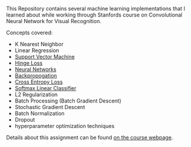 This Repository contains several machine learning implementations that I learned about while working through Stanfords course on  Convolutional Neural Network for Visual Recognition.

Concepts covered:
- K Nearest Neighbor
- Linear Regression
- [Support Vector Machine](https://github.com/JoshZastrow/Machine-Learning-Image-Classifiers/blob/master/svm.ipynb)
- [Hinge Loss](https://github.com/JoshZastrow/Machine-Learning-Image-Classifiers/blob/master/cs231n/classifiers/multiclass_svm.py)
- [Neural Networks](https://github.com/JoshZastrow/Machine-Learning-Image-Classifiers/blob/master/two_layer_net.ipynb)
- [Backpropogation](https://github.com/JoshZastrow/Machine-Learning-Image-Classifiers/blob/master/cs231n/classifiers/neural_net.py)
- [Cross Entropy Loss](https://github.com/JoshZastrow/Machine-Learning-Image-Classifiers/blob/master/softmax.ipynb)
- [Softmax Linear Classifier](https://github.com/JoshZastrow/Machine-Learning-Image-Classifiers/blob/master/softmax.ipynb)
- L2 Regularization
- Batch Processing (Batch Gradient Descent)
- Stochastic Gradient Descent
- Batch Normalization
- Dropout
- hyperparameter optimization techniques


Details about this assignment can be found [on the course webpage](https://cs231n.github.io/assignment1/).
